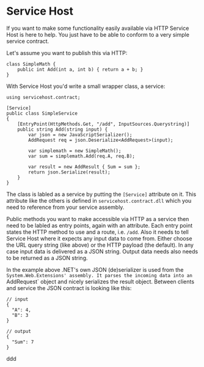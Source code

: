 # Service Host
If you want to make some functionality easily available via HTTP Service Host is here to help.
You just have to be able to conform to a very simple service contract.

Let's assume you want to publish this via HTTP:
```
class SimpleMath {
    public int Add(int a, int b) { return a + b; }
}
```
With Service Host you'd write a small wrapper class, a service:
```
using servicehost.contract;

[Service]
public class SimpleService
{
    [EntryPoint(HttpMethods.Get, "/add", InputSources.Querystring)]
    public string Add(string input) {
        var json = new JavaScriptSerializer();
        AddRequest req = json.Deserialize<AddRequest>(input);

        var simplemath = new SimpleMath();
        var sum = simplemath.Add(req.A, req.B);

        var result = new AddResult { Sum = sum };
        return json.Serialize(result);
    }
}
```
The class is labled as a service by putting the `[Service]` attribute on it.
This attribute like the others is defined in `servicehost.contract.dll` which you need to reference from your service assembly.

Public methods you want to make accessible via HTTP as a service then need to be labled as entry points, again with an attribute.
Each entry point states the HTTP method to use and a route, i.e. `/add`. Also it needs to tell Service Host where it expects any
input data to come from. Either choose the URL query string (like above) or the HTTP payload (the default). In any case input data is
delivered as a JSON string. Output data needs also needs to be returned as a JSON string.

In the example above .NET's own JSON (de)serializer is used from the `System.Web.Extensions' assembly. It parses the incoming data into
an `AddRequest` object and nicely serializes the result object. Between clients and service the JSON contract is looking like this:
```
// input
{
  "A": 4,
  "B": 3
}

// output
{
  "Sum": 7
}
```
ddd
